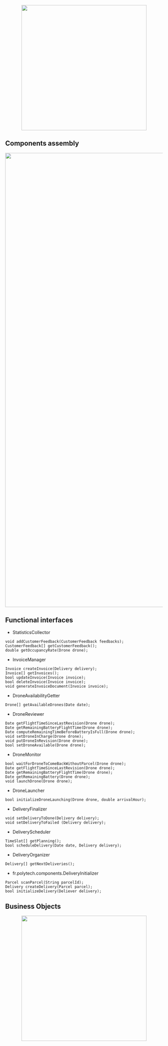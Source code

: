 <p align="center"><img src="https://user-images.githubusercontent.com/43060105/75693679-9823d380-5ca7-11ea-8540-31c01c647cba.png" width="400"></p>

## Components assembly

<p align="center"><img width="1450" alt="Capture d’écran 2020-04-16 à 22 50 23" src="https://user-images.githubusercontent.com/43060105/79505602-e82adf80-8034-11ea-8aec-8c7805c27cad.png"></p>

## Functional interfaces

- StatisticsCollector 
```
void addCustomerFeedback(CustomerFeedback feedbacks); 
CustomerFeedback[] getCustomerFeedback(); 
double getOccupancyRate(Drone drone); 
```
- InvoiceManager 
```
Invoice createInvoice(Delivery delivery); 
Invoice[] getInvoices(); 
bool updateInvoice(Invoice invoice); 
bool deleteInvoice(Invoice invoice); 
void generateInvoiceDocument(Invoice invoice); 
```
- DroneAvailabilityGetter 
```
Drone[] getAvailableDrones(Date date); 
```
- DroneReviewer 
```
Date getFlightTimeSinceLastRevision(Drone drone); 
Date getRemainingBatteryFlightTime(Drone drone); 
Date computeRemainingTimeBeforeBatteryIsFull(Drone drone); 
void setDroneInCharge(Drone drone); 
void putDroneInRevision(Drone drone); 
bool setDroneAvailable(Drone drone); 
```
- DroneMonitor 
```
bool waitForDroneToComeBackWithoutParcel(Drone drone); 
Date getFlightTimeSinceLastRevision(Drone drone); 
Date getRemainingBatteryFlightTime(Drone drone); 
Date getRemainingBattery(Drone drone); 
void launchDrone(Drone drone); 
```
- DroneLauncher 
```
bool initializeDroneLaunching(Drone drone, double arrivalHour); 
```
- DeliveryFinalizer 
```
void setDeliveryToDone(Delivery delivery); 
void setDeliveryToFailed (Delivery delivery); 
```
- DeliveryScheduler 
```
TimeSlot[] getPlanning(); 
bool scheduleDelivery(Date date, Delivery delivery); 
```
- DeliveryOrganizer 
```
Delivery[] getNextDeliveries(); 
```
- fr.polytech.components.DeliveryInitializer 
```
Parcel scanParcel(String parcelId); 
Delivery createDelivery(Parcel parcel); 
bool initializeDelivery(Deliever delivery); 
```

## Business Objects 

<p align="center"><img src="https://user-images.githubusercontent.com/43060105/75693708-a5d95900-5ca7-11ea-9708-443498efae9e.png" width="400"></p>
